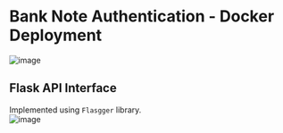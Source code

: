 # Bank Note Authentication - Docker Deployment

![image](https://user-images.githubusercontent.com/68152189/127547183-b3859671-adb7-4add-94ef-690face12717.png)

## Flask API Interface
Implemented using ```Flasgger``` library. <br>
![image](https://user-images.githubusercontent.com/68152189/127551373-fafaadb4-a1df-4556-92b7-d39c1088b992.png)
